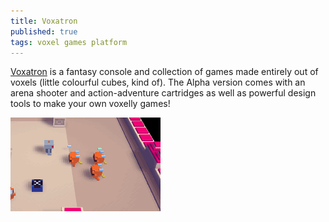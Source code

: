 ```yaml
---
title: Voxatron
published: true
tags: voxel games platform
---
```

[Voxatron](https://www.lexaloffle.com/voxatron.php) is a fantasy console and collection of games made entirely out of voxels (little colourful cubes, kind of). The Alpha version comes with an arena shooter and action-adventure cartridges as well as powerful design tools to make your own voxelly games! 

![demo](/images/voxatron_g_boom.gif)
